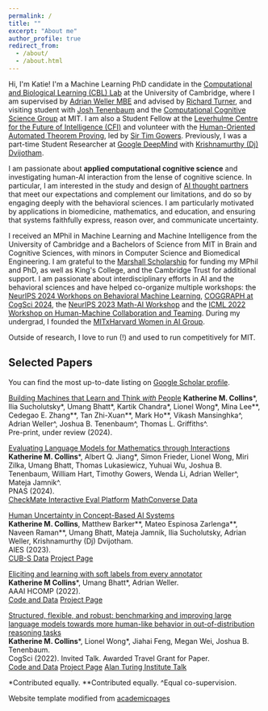 ```yaml
---
permalink: /
title: ""
excerpt: "About me"
author_profile: true
redirect_from: 
  - /about/
  - /about.html
---
```


Hi, I'm Katie! I'm a Machine Learning PhD candidate in the [Computational and Biological Learning (CBL) Lab](http://learning.eng.cam.ac.uk/Public/) at the University of Cambridge, where I am supervised by [Adrian Weller MBE](http://mlg.eng.cam.ac.uk/adrian/) and advised by [Richard Turner](http://cbl.eng.cam.ac.uk/Public/Turner/WebHome), and visiting student with [Josh Tenenbaum](http://web.mit.edu/cocosci/josh.html) and the [Computational Cognitive Science Group](https://cocosci.mit.edu/) at MIT. I am also a Student Fellow at the [Leverhulme Centre for the Future of Intelligence (CFI)](http://lcfi.ac.uk/) and volunteer with the [Human-Oriented Automated Theorem Proving](https://gowers.wordpress.com/2022/04/28/announcing-an-automatic-theorem-proving-project/), led by [Sir Tim Gowers](https://www.dpmms.cam.ac.uk/~wtg10/). Previously, I was a part-time Student Researcher at [Google DeepMind](https://research.google/) with [Krishnamurthy (Dj) Dvijotham](https://dj-research.netlify.app/).

I am passionate about **applied computational cognitive science** and investigating human-AI interaction from the lense of cognitive science. In particular, I am interested in the study and design of [AI thought partners](https://arxiv.org/abs/2408.03943) that meet our expectations and complement our limitations, and do so by engaging deeply with the behavioral sciences. I am particularly motivated by applications in biomedicine, mathematics, and education, and ensuring that systems faithfully express, reason over, and communicate uncertainty. 

I received an MPhil in Machine Learning and Machine Intelligence from the University of Cambridge and a Bachelors of Science from MIT in Brain and Cognitive Sciences, with minors in Computer Science and Biomedical Engineering. I am grateful to the [Marshall Scholarship](https://www.marshallscholarship.org/) for funding my MPhil and PhD, as well as King's College, and the Cambridge Trust for additional support. I am passionate about interdisciplinary efforts in AI and the behavioral sciences and have helped co-organize multiple workshops: the [NeurIPS 2024 Workhops on Behavioral Machine Learning](https://sites.google.com/view/behavioralml/), [COGGRAPH at CogSci 2024](https://coggraph.github.io/), the [NeurIPS 2023 Math-AI Workshop](https://mathai2023.github.io/) and the [ICML 2022 Workshop on Human-Machine Collaboration and Teaming](https://sites.google.com/view/icml-2022-hmcat/home). During my undergrad, I founded the [MITxHarvard Women in AI Group](https://mitharvardwai.github.io/).

Outside of research, I love to run (!) and used to run competitively for MIT.  

## Selected Papers

You can find the most up-to-date listing on [Google Scholar profile](https://scholar.google.com/citations?user=48ZphCEAAAAJ&hl=en).

[Building Machines that Learn and Think _with_ People](https://arxiv.org/abs/1604.00289)
**Katherine M. Collins***, Ilia Sucholutsky*, Umang Bhatt*, Kartik Chandra*, Lionel Wong*, Mina Lee**, Cedegao E. Zhang**, Tan Zhi-Xuan**, Mark Ho**, Vikash Mansinghka^, Adrian Weller^, Joshua B. Tenenbaum^, Thomas L. Griffiths^.<br />
Pre-print, under review (2024).<br />

[Evaluating Language Models for Mathematics through Interactions](https://www.pnas.org/doi/full/10.1073/pnas.2318124121)<br />
**Katherine M. Collins***, Albert Q. Jiang*, Simon Frieder, Lionel Wong, Miri Zilka, Umang Bhatt, Thomas Lukasiewicz, Yuhuai Wu, Joshua B. Tenenbaum, William Hart, Timothy Gowers, Wenda Li, Adrian Weller^, Mateja Jamnik^.<br />
PNAS (2024).<br />
[CheckMate Interactive Eval Platform](https://github.com/collinskatie/checkmate) [MathConverse Data](https://github.com/collinskatie/checkmate/tree/main/data)

[Human Uncertainty in Concept-Based AI Systems](https://arxiv.org/abs/2303.12872)<br />
**Katherine M. Collins**, Matthew Barker**, Mateo Espinosa Zarlenga**, Naveen Raman**, Umang Bhatt, Mateja Jamnik, Ilia
Sucholutsky, Adrian Weller, Krishnamurthy (Dj) Dvijotham.<br />
AIES (2023).<br />
[CUB-S Data](https://github.com/collinskatie/cub-s) [Project Page](https://sites.google.com/view/human-concept-uncertainty?usp=sharing)

[Eliciting and learning with soft labels from every annotator](https://scholar.google.com/citations?view_op=view_citation&hl=en&user=48ZphCEAAAAJ&sortby=pubdate&citation_for_view=48ZphCEAAAAJ:eQOLeE2rZwMC)<br />
**Katherine M Collins***, Umang Bhatt*, Adrian Weller. <br />
AAAI HCOMP (2022). <br />
[Code and Data](https://github.com/cambridge-mlg/cifar-10s) [Project Page](https://sites.google.com/view/eliciting-individ-soft-labels) 

[Structured, flexible, and robust: benchmarking and improving large language models towards more human-like behavior in out-of-distribution reasoning tasks](https://arxiv.org/pdf/2205.05718.pdf)<br />
**Katherine M. Collins***, Lionel Wong*, Jiahai Feng, Megan Wei, Joshua B. Tenenbaum. <br />
CogSci (2022). Invited Talk. Awarded Travel Grant for Paper. <br />
[Code and Data](https://github.com/collinskatie/structured_flexible_and_robust) [Project Page](https://sites.google.com/view/structured-flexible-and-robust/home) [Alan Turing Institute Talk](https://www.youtube.com/watch?v=1RgFz_Yzskk&list=PLuD_SqLtxSdULrQ37je1jaAe7pvlDwCrf&index=2)

*Contributed equally.
**Contributed equally.
^Equal co-supervision.

Website template modified from [academicpages](https://github.com/academicpages/academicpages.github.io)
